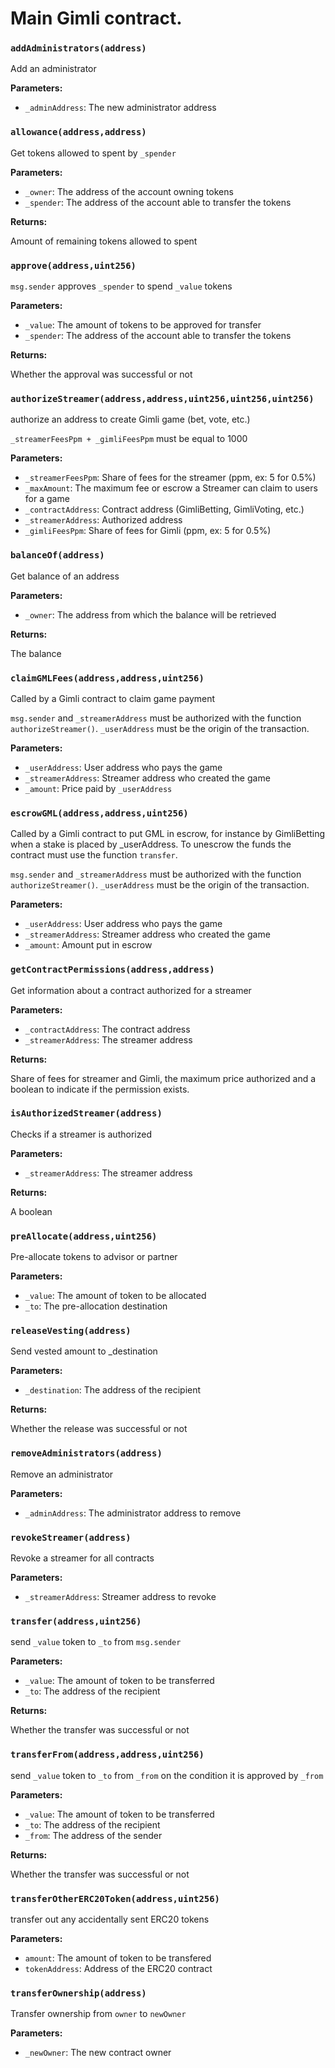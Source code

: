 # Main Gimli contract.

### `addAdministrators(address)`

Add an administrator

**Parameters:**

  - `_adminAddress`: The new administrator address

### `allowance(address,address)`

Get tokens allowed to spent by `_spender`

**Parameters:**

  - `_owner`: The address of the account owning tokens
  - `_spender`: The address of the account able to transfer the tokens

**Returns:**

Amount of remaining tokens allowed to spent

### `approve(address,uint256)`

`msg.sender` approves `_spender` to spend `_value` tokens

**Parameters:**

  - `_value`: The amount of tokens to be approved for transfer
  - `_spender`: The address of the account able to transfer the tokens

**Returns:**

Whether the approval was successful or not

### `authorizeStreamer(address,address,uint256,uint256,uint256)`

authorize an address to create Gimli game (bet, vote, etc.)

`_streamerFeesPpm + _gimliFeesPpm` must be equal to 1000

**Parameters:**

  - `_streamerFeesPpm`: Share of fees for the streamer (ppm, ex: 5 for 0.5%)
  - `_maxAmount`: The maximum fee or escrow a Streamer can claim to users for a game
  - `_contractAddress`: Contract address (GimliBetting, GimliVoting, etc.)
  - `_streamerAddress`: Authorized address
  - `_gimliFeesPpm`: Share of fees for Gimli (ppm, ex: 5 for 0.5%)

### `balanceOf(address)`

Get balance of an address

**Parameters:**

  - `_owner`: The address from which the balance will be retrieved

**Returns:**

The balance

### `claimGMLFees(address,address,uint256)`

Called by a Gimli contract to claim game payment

`msg.sender` and `_streamerAddress` must be authorized with the function `authorizeStreamer()`. `_userAddress` must be the origin of the transaction.

**Parameters:**

  - `_userAddress`: User address who pays the game
  - `_streamerAddress`: Streamer address who created the game
  - `_amount`: Price paid by `_userAddress`

### `escrowGML(address,address,uint256)`

Called by a Gimli contract to put GML in escrow, for instance by GimliBetting when a stake is placed by _userAddress. To unescrow the funds the contract must use the function `transfer`.

`msg.sender` and `_streamerAddress` must be authorized with the function `authorizeStreamer()`. `_userAddress` must be the origin of the transaction.

**Parameters:**

  - `_userAddress`: User address who pays the game
  - `_streamerAddress`: Streamer address who created the game
  - `_amount`: Amount put in escrow

### `getContractPermissions(address,address)`

Get information about a contract authorized for a streamer

**Parameters:**

  - `_contractAddress`: The contract address
  - `_streamerAddress`: The streamer address

**Returns:**

Share of fees for streamer and Gimli, the maximum price authorized and a boolean to indicate if the permission exists.

### `isAuthorizedStreamer(address)`

Checks if a streamer is authorized

**Parameters:**

  - `_streamerAddress`: The streamer address

**Returns:**

A boolean

### `preAllocate(address,uint256)`

Pre-allocate tokens to advisor or partner

**Parameters:**

  - `_value`: The amount of token to be allocated
  - `_to`: The pre-allocation destination

### `releaseVesting(address)`

Send vested amount to _destination

**Parameters:**

  - `_destination`: The address of the recipient

**Returns:**

Whether the release was successful or not

### `removeAdministrators(address)`

Remove an administrator

**Parameters:**

  - `_adminAddress`: The administrator address to remove

### `revokeStreamer(address)`

Revoke a streamer for all contracts

**Parameters:**

  - `_streamerAddress`: Streamer address to revoke

### `transfer(address,uint256)`

send `_value` token to `_to` from `msg.sender`

**Parameters:**

  - `_value`: The amount of token to be transferred
  - `_to`: The address of the recipient

**Returns:**

Whether the transfer was successful or not

### `transferFrom(address,address,uint256)`

send `_value` token to `_to` from `_from` on the condition it is approved by `_from`

**Parameters:**

  - `_value`: The amount of token to be transferred
  - `_to`: The address of the recipient
  - `_from`: The address of the sender

**Returns:**

Whether the transfer was successful or not

### `transferOtherERC20Token(address,uint256)`

transfer out any accidentally sent ERC20 tokens

**Parameters:**

  - `amount`: The amount of token to be transfered
  - `tokenAddress`: Address of the ERC20 contract

### `transferOwnership(address)`

Transfer ownership from `owner` to `newOwner`

**Parameters:**

  - `_newOwner`: The new contract owner

